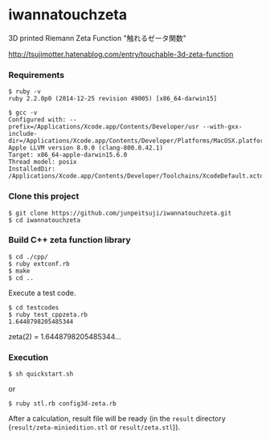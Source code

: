 # iwannatouchzeta
3D printed Riemann Zeta Function "触れるゼータ関数" 

http://tsujimotter.hatenablog.com/entry/touchable-3d-zeta-function


### Requirements

```
$ ruby -v 
ruby 2.2.0p0 (2014-12-25 revision 49005) [x86_64-darwin15]

$ gcc -v
Configured with: --prefix=/Applications/Xcode.app/Contents/Developer/usr --with-gxx-include-dir=/Applications/Xcode.app/Contents/Developer/Platforms/MacOSX.platform/Developer/SDKs/MacOSX10.12.sdk/usr/include/c++/4.2.1
Apple LLVM version 8.0.0 (clang-800.0.42.1)
Target: x86_64-apple-darwin15.6.0
Thread model: posix
InstalledDir: /Applications/Xcode.app/Contents/Developer/Toolchains/XcodeDefault.xctoolchain/usr/bin
```

### Clone this project
```
$ git clone https://github.com/junpeitsuji/iwannatouchzeta.git
$ cd iwannatouchzeta
```

### Build C++ zeta function library

```
$ cd ./cpp/
$ ruby extconf.rb
$ make
$ cd ..
```

Execute a test code.

```
$ cd testcodes
$ ruby test_cppzeta.rb
1.6448798205485344
```

zeta(2) = 1.6448798205485344...


### Execution

```
$ sh quickstart.sh
```

   or

```
$ ruby stl.rb config3d-zeta.rb
```


After a calculation, result file will be ready (in the `result` directory (`result/zeta-miniedition.stl` or `result/zeta.stl`)).

